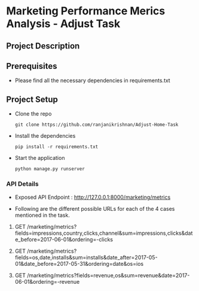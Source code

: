 # Marketing Performance Merics Analysis - Adjust Task

## Project Description

## Prerequisites

- Please find all the necessary dependencies in requirements.txt

## Project Setup

- Clone the repo
    ```
    git clone https://github.com/ranjanikrishnan/Adjust-Home-Task
    ```
- Install the dependencies
    ```
    pip install -r requirements.txt
    ```
- Start the application
    ```
    python manage.py runserver
    ```

### API Details

- Exposed API Endpoint : http://127.0.0.1:8000/marketing/metrics  

- Following are the different possible URLs for each of the 4 cases mentioned in the task.

1. GET /marketing/metrics?fields=impressions,country,clicks,channel&sum=impressions,clicks&date_before=2017-06-01&ordering=-clicks

2. GET /marketing/metrics?fields=os,date,installs&sum=installs&date_after=2017-05-01&date_before=2017-05-31&ordering=date&os=ios

3. GET /marketing/metrics?fields=revenue,os&sum=revenue&date=2017-06-01&ordering=-revenue